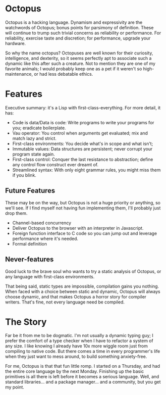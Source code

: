 Octopus
=======

Octopus is a hacking language. Dynamism and expressivity are the watchwords of Octopus; bonus points for parsimony of definition. These will continue to trump such trivial concerns as reliability or performance. For reliability, exercise taste and discretion; for performance, upgrade your hardware.

So why the name octopus? Octopuses are well known for their curiosity, intelligence, and dexterity, so it seems perfectly apt to associate such a dynamic like this after such a creature. Not to mention they are one of my favorite animals; I would probably keep one as a pet if it weren't so high-maintenance, or had less debatable ethics.

Features
========

Executive summary: it's a Lisp with first-class-everything. For more detail, it has:

* Code is data/Data is code: Write programs to write your programs for you; eradicate boilerplate.
* Vau operator: You control when arguments get evaluated; mix and match lazy and strict.
* First-class environments: You decide what's in scope and what isn't; 
* Immutable values: Data structures are persistent; never corrupt your program state again.
* First-class control: Conquer the last resistance to abstraction; define any control flow construct ever dreamt of.
* Streamlined syntax: With only eight grammar rules, you might miss them if you blink.

Future Features
---------------

These may be on the way, but Octopus is not a huge priority or anything, so we'll see. If I find myself not having fun implementing them, I'll probably just drop them.

* Channel-based concurrency
* Deliver Octopus to the browser with an interpreter in Javascript.
* Foreign function interface to C code so you can jump out and leverage performance where it's needed.
* Formal definition

Never-features
--------------

Good luck to the brave soul who wants to try a static analysis of Octopus, or any language with first-class environments.

That being said, static types are impossible, compilation gains you nothing. When faced with a choice between static and dynamic, Octopus will always choose dynamic, and that makes Octopus a horror story for compiler writers. That's fine, not every language need be compiled.

The Story
=========

Far be it from me to be dogmatic. I'm not usually a dynamic typing guy; I prefer the comfort of a type checker when I have to refactor a system of any size. I like knowing I already have 10x more wiggle room just from compiling to native code. But there comes a time in every programmer's life when they just want to mess around, to build something anxiety-free.

For me, Octopus is that that fun little romp. I started on a Thursday, and had the entire core language by the next Monday. Finishing up the basic primitives is all there is left before it becomes a serious language. Well, and standard libraries... and a package manager... and a community,  but you get my point.

